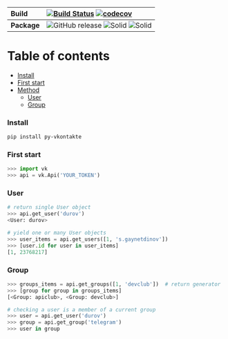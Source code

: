 **Build** | [![Build Status](https://travis-ci.org/sgaynetdinov/py-vkontakte.svg?branch=master)](https://travis-ci.org/sgaynetdinov/py-vkontakte) [![codecov](https://codecov.io/gh/sgaynetdinov/py-vkontakte/branch/master/graph/badge.svg)](https://codecov.io/gh/sgaynetdinov/py-vkontakte)
:---   | :---  
**Package** | ![GitHub release](https://img.shields.io/github/release/sgaynetdinov/py-vkontakte.svg) ![Solid](https://img.shields.io/pypi/pyversions/py-vkontakte.svg) ![Solid](https://img.shields.io/pypi/wheel/py-vkontakte.svg)


# Table of contents

- [Install](#install)
- [First start](#first-start)
- [Method](#method)
  - [User](#user)
  - [Group](#group)



### Install

```sh
pip install py-vkontakte
```

### First start

```python
>>> import vk
>>> api = vk.Api('YOUR_TOKEN')
```

### User

```python
# return single User object
>>> api.get_user('durov')
<User: durov>
```

```python
# yield one or many User objects
>>> user_items = api.get_users([1, 's.gaynetdinov'])
>>> [user.id for user in user_items]
[1, 23768217]
```

### Group

```python
>>> groups_items = api.get_groups([1, 'devclub'])  # return generator
>>> [group for group in groups_items]
[<Group: apiclub>, <Group: devclub>]
```

```python
# checking a user is a member of a current group
>>> user = api.get_user('durov')
>>> group = api.get_group('telegram')
>>> user in group
```
